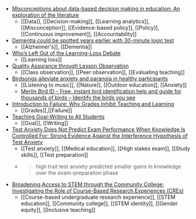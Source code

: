 - [Misconceptions about data-based decision making in education: An exploration of the literature](https://www.sciencedirect.com/science/article/pii/S0191491X1930416X)
	- [[Data]], [[Decision-making]], [[Learning analytics]], [[Misconception]], [[Evidence-based policy]], [[Policy]], [[Continuous improvement]], [[Accountability]]
- [Dementia could be spotted years earlier with 30-minute logic test](https://www.thetimes.co.uk/article/dementia-could-be-spotted-years-earlier-with-30-minute-logic-test-0zmfs5nkx?utm_medium=Social&utm_source=Twitter#Echobox=1665636561)
	- [[Alzheimer's]], [[Dementia]]
- [Who’s Left Out of the Learning-Loss Debate](https://www.newyorker.com/news/essay/whos-left-out-of-the-learning-loss-debate)
	- [[Learning loss]]
- [Quality Assurance through Lesson Observation](https://occamshairdryer.wordpress.com/2021/12/04/quality-assurance-through-lesson-observation/)
	- [[Class observation]], [[Peer observation]], [[Evaluating teaching]]
- [Birdsongs alleviate anxiety and paranoia in healthy participants](https://www.nature.com/articles/s41598-022-20841-0)
	- [[Listening to music]], [[Nature]], [[Outdoor education]], [[Anxiety]]
	- [Merlin Bird ID – Free, instant bird identification help and guide for thousands of birds – Identify the birds you see](https://merlin.allaboutbirds.org/)
- [Introduction to Failure: Why Grades Inhibit Teaching and Learning](https://radicalscholarship.com/2022/10/07/introduction-to-failure-why-grades-inhibit-teaching-and-learning/)
	- [[Grades]],[[Failure]]
- [Teaching Goal-Writing to All Students](https://www.facultyfocus.com/articles/effective-teaching-strategies/teaching-goal-writing-to-all-students/)
	- [[Goal]], [[Writing]]
- [Test Anxiety Does Not Predict Exam Performance When Knowledge Is Controlled For: Strong Evidence Against the Interference Hypothesis of Test Anxiety](https://journals.sagepub.com/doi/10.1177/09567976221119391)
	- [[Test anxiety]], [[Medical education]], [[High stakes exam]], [[Study skills]], [[Test preparation]]
	- >high trait test anxiety predicted smaller gains in knowledge over the exam-preparation phase
- [Broadening Access to STEM through the Community College: Investigating the Role of Course-Based Research Experiences (CREs)](https://www.lifescied.org/doi/10.1187/cbe.21-08-0203)
	- [[Course-based undergraduate research experience]], [[STEM education]], [[Community college]], [[STEM identity]], [[Gender equity]], [[Inclusive teaching]]
